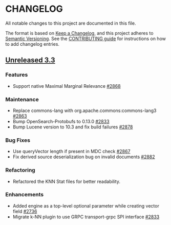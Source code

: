 
# CHANGELOG
All notable changes to this project are documented in this file.

The format is based on [Keep a Changelog](https://keepachangelog.com/en/1.0.0/), and this project adheres to [Semantic Versioning](https://semver.org/spec/v2.0.0.html). See the [CONTRIBUTING guide](./CONTRIBUTING.md#Changelog) for instructions on how to add changelog entries.

## [Unreleased 3.3](https://github.com/opensearch-project/k-NN/compare/main...HEAD)
### Features
* Support native Maximal Marginal Relevance [#2868](https://github.com/opensearch-project/k-NN/pull/2868)
### Maintenance
* Replace commons-lang with org.apache.commons:commons-lang3 [#2863](https://github.com/opensearch-project/k-NN/pull/2863)
* Bump OpenSearch-Protobufs to 0.13.0 [#2833](https://github.com/opensearch-project/k-NN/pull/2833)
* Bump Lucene version to 10.3 and fix build failures [#2878](https://github.com/opensearch-project/k-NN/pull/2878)

### Bug Fixes
* Use queryVector length if present in MDC check [#2867](https://github.com/opensearch-project/k-NN/pull/2867)
* Fix derived source deserialization bug on invalid documents [#2882](https://github.com/opensearch-project/k-NN/pull/2882)

### Refactoring
* Refactored the KNN Stat files for better readability.

### Enhancements
* Added engine as a top-level optional parameter while creating vector field [#2736](https://github.com/opensearch-project/k-NN/pull/2736)
* Migrate k-NN plugin to use GRPC transport-grpc SPI interface [#2833](https://github.com/opensearch-project/k-NN/pull/2833)
